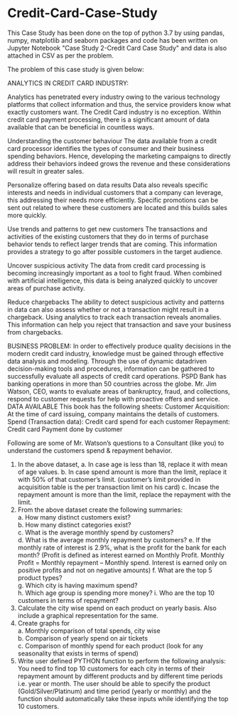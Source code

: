 # Credit-Card-Case-Study
This Case Study has been done on the top of python 3.7 by using pandas, numpy, matplotlib and seaborn packages and code has been written on Jupyter Notebook "Case Study 2-Credit Card Case Study" and data is also attached in CSV as per the problem.

The problem of this case study is given below:

ANALYTICS IN CREDIT CARD INDUSTRY:

Analytics has penetrated every industry owing to the various technology platforms that collect information and thus, the service providers know what exactly customers want. The Credit Card industry is no exception. Within credit card payment processing, there is a significant amount of data available that can be beneficial in countless ways.

Understanding the customer behaviour 
The data available from a credit card processor identifies the types of consumer and their business spending behaviors. Hence, developing the marketing campaigns to directly address their behaviors indeed grows the revenue and these considerations will result in greater sales.

Personalize offering based on data results 
Data also reveals specific interests and needs in individual customers that a company can leverage, this addressing their needs more efficiently. Specific promotions can be sent out related to where these customers are located and this builds sales more quickly.

Use trends and patterns to get new customers 
The transactions and activities of the existing customers that they do in terms of purchase behavior tends to reflect larger trends that are coming. This information provides a strategy to go after possible customers in the target audience.

Uncover suspicious activity 
The data from credit card processing is becoming increasingly important as a tool to fight fraud. When combined with artificial intelligence, this data is being analyzed quickly to uncover areas of purchase activity.

Reduce chargebacks 
The ability to detect suspicious activity and patterns in data can also assess whether or not a transaction might result in a chargeback. Using analytics to track each transaction reveals anomalies. This information can help you reject that transaction and save your business from chargebacks.


BUSINESS PROBLEM: 
In order to effectively produce quality decisions in the modern credit card industry, knowledge must be gained through effective data analysis and modeling. Through the use of dynamic datadriven decision-making tools and procedures, information can be gathered to successfully evaluate all aspects of credit card operations. PSPD Bank has banking operations in more than 50 countries across the globe. Mr. Jim Watson, CEO, wants to evaluate areas of bankruptcy, fraud, and collections, respond to customer requests for help with proactive offers and service.
DATA AVAILABLE 
This book has the following sheets: Customer Acquisition: At the time of card issuing, company maintains the details of customers. 
Spend (Transaction data): Credit card spend for each customer Repayment: Credit card Payment done by customer

Following are some of Mr. Watson’s questions to a Consultant (like you) to understand the customers spend & repayment behavior. 
1. In the above dataset, 
a. In case age is less than 18, replace it with mean of age values.
b. In case spend amount is more than the limit, replace it with 50% of that customer’s limit. (customer’s limit provided in acquisition table is the per transaction limit on his card) 
c. Incase the repayment amount is more than the limit, replace the repayment with the limit. 
2. From the above dataset create the following summaries:  
a. How many distinct customers exist?  
b. How many distinct categories exist?  
c. What is the average monthly spend by customers?  
d. What is the average monthly repayment by customers? 
e. If the monthly rate of interest is 2.9%, what is the profit for the bank for each month? (Profit is defined as interest earned on Monthly Profit. Monthly Profit = Monthly repayment – Monthly spend. Interest is earned only on positive profits and not on negative amounts)
f. What are the top 5 product types?  
g. Which city is having maximum spend?  
h. Which age group is spending more money? 
i. Who are the top 10 customers in terms of repayment?
3. Calculate the city wise spend on each product on yearly basis. Also include a graphical representation for the same.
4. Create graphs for  
a. Monthly comparison of total spends, city wise  
b. Comparison of yearly spend on air tickets  
c. Comparison of monthly spend for each product (look for any seasonality that exists in terms of spend)
5. Write user defined PYTHON function to perform the following analysis: You need to find top 10 customers for each city in terms of their repayment amount by different products and by different time periods i.e. year or month. The user should be able to specify the product (Gold/Silver/Platinum) and time period (yearly or monthly) and the function should automatically take these inputs while identifying the top 10 customers.

